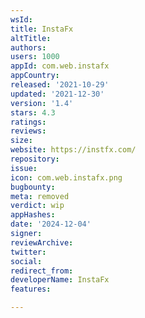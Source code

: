 ```yaml
---
wsId: 
title: InstaFx
altTitle: 
authors: 
users: 1000
appId: com.web.instafx
appCountry: 
released: '2021-10-29'
updated: '2021-12-30'
version: '1.4'
stars: 4.3
ratings: 
reviews: 
size: 
website: https://instfx.com/
repository: 
issue: 
icon: com.web.instafx.png
bugbounty: 
meta: removed
verdict: wip
appHashes: 
date: '2024-12-04'
signer: 
reviewArchive: 
twitter: 
social: 
redirect_from: 
developerName: InstaFx
features: 

---
```


